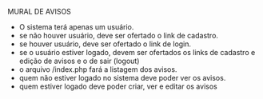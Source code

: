 MURAL DE AVISOS

- O sistema terá apenas um usuário. 
- se não houver usuário, deve ser ofertado o link de cadastro.
- se houver usuário, deve ser ofertado o link de login.
- se o usuário estiver logado, devem ser ofertados os links de cadastro e edição de avisos e o de sair (logout)
- o arquivo /index.php fará a listagem dos avisos.
- quem não estiver logado no sistema deve poder ver os avisos.
- quem estiver logado deve poder criar, ver e editar os avisos
